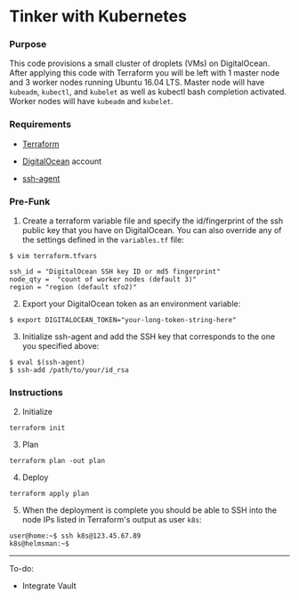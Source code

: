 # Tinker with Kubernetes

### Purpose

This code provisions a small cluster of droplets (VMs) on DigitalOcean.  After applying this code with Terraform you will be left with 1 master node and 3 worker nodes running Ubuntu 16.04 LTS.  Master node will have `kubeadm`, `kubectl`, and `kubelet` as well as kubectl bash completion activated.  Worker nodes will have `kubeadm` and `kubelet`.

### Requirements

* [Terraform][]

* [DigitalOcean][] account

* [ssh-agent][]

### Pre-Funk

1. Create a terraform variable file and specify the id/fingerprint of the ssh public key that you have on DigitalOcean.  You can also override any of the settings defined in the `variables.tf` file:

`$ vim terraform.tfvars`
```
ssh_id = "DigitalOcean SSH key ID or md5 fingerprint"
node_qty =  "count of worker nodes (default 3)"
region = "region (default sfo2)"
```

2. Export your DigitalOcean token as an environment variable:
```
$ export DIGITALOCEAN_TOKEN="your-long-token-string-here"
```

3. Initialize ssh-agent and add the SSH key that corresponds to the one you specified above:
```
$ eval $(ssh-agent)
$ ssh-add /path/to/your/id_rsa
```

### Instructions

2. Initialize
```
terraform init
```

3. Plan
```
terraform plan -out plan
```

4. Deploy
```
terraform apply plan
```

5. When the deployment is complete you should be able to SSH into the node IPs listed in Terraform's output as user `k8s`:
```
user@home:~$ ssh k8s@123.45.67.89 
k8s@helmsman:~$ 
```

* * *

To-do:

* Integrate Vault

[digitalocean]:                 https://cloud.digitalocean.com
[terraform]:                    https://www.terraform.io/downloads.html
[volume availability]:          https://www.digitalocean.com/community/tutorials/how-to-use-block-storage-on-digitalocean
[ssh-agent]:                    https://linux.die.net/man/1/ssh-agent
